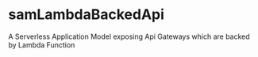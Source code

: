 # samLambdaBackedApi
A Serverless Application Model exposing Api Gateways which are backed by Lambda Function
